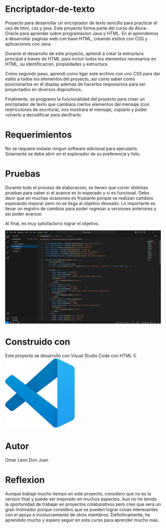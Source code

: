# Encriptador-de-texto
Proyecto para desarrollar un encriptador de texto sencillo para practicar el uso de html, css y java.
Este proyecto forma parte del curso de Alura-Oracle para aprender sobre programacion Java y HTML. En el aprendemos a desarrollar paginas web con base HTML, creando estilos con CSS y aplicaciones con Java.

Durante el desarrollo de este proyecto, aprendi a crear la estructura principal a traves de HTML para incluir todos los elementos necesarios en HTML, su identificacion, propiedades y estructura.

Como segundo paso, aprendi como ligar este archivo con uno CSS para dar estilo a todos los elementos del proyecto, asi como saber como posicionarlos en el display ademas de hacerlos responsivos para ser proyectados en diversos dispositivos.

Finalmente, se programo la funcionalidad del proyecto para crear un encriptador de texto que cambiara ciertos elementos del mensaje (con restricciones de escritura), nos mostrara el mensaje, copiarlo y poder volverlo a decodificar para decifrarlo. 

# Requerimientos

No se requiere instalar ningun software adicional para ejecutarlo. Solamente se debe abrir en el explorador de su preferencia y listo.

# Pruebas

Durante todo el proceso de elaboracion, se tienen que correr distintas pruebas para saber si el avance es lo esperado y si es funcional. Debo decir que en muchas ocasiones es frustante porque se realizan cambios esperando mejorar pero no se llega al objetivo deseado. Lo importante es llevar un registro de cambios para poder regresar a versiones anteriores y asi poder avanzar.

Al final, es muy satisfactorio lograr el objetivo. 

![](Proof1.png)

# Construido con

Este proyecto se desarrollo con Visual Studio Code con HTML 5.
![](VS.jfif)

# Autor

Omar Leon Don Juan

# Reflexion

Aunque trabaje mucho tiempo en este proyecto, considero que no es la version final y puede ser mejorado en muchos aspectos. Aun no he tenido la oportunidad de trabajar en proyectos colaborativos pero creo que sera un gran motivador porque considero que se pueden lograr cosas interesantes con el apoyo e involucramiento de otros miembros. Definitivamente, he aprendido mucho y espero seguir en este curso para aprender mucho mas.

